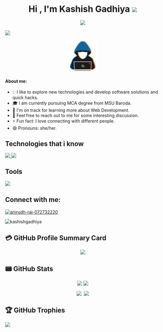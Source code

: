<h1 align="center"><b>Hi , I'm Kashish Gadhiya </b><img src="https://media.giphy.com/media/hvRJCLFzcasrR4ia7z/giphy.gif" width="35"></h1>

<p align="center">
  <a href="https://github.com/DenverCoder1/readme-typing-svg">
	  <img src="https://readme-typing-svg.herokuapp.com?font=Time+New+Roman&color=white&size=30&center=true&vCenter=true&width=600&height=100&lines=Nice+to+meet+you;Active+Learner;Love+to+learn+new+technologies....">
  </a>
</p>

<img src="https://user-images.githubusercontent.com/73097560/115834477-dbab4500-a447-11eb-908a-139a6edaec5c.gif">
<p align="center">
	<picture><img src = "https://github.com/0xAbdulKhalid/0xAbdulKhalid/raw/main/assets/mdImages/about_me.gif" width = 100px></picture>
</p>

#### About me:
- 💡 I like to explore new technologies and develop software solutions and quick hacks.
- 🎓 I am currently pursuing  MCA degree from MSU Baroda.
- 🌱 I'm on track for learning more about Web Development.
- 💬 Feel free to reach out to me for some interesting discussion.
- ⚡ Fun fact: I love connecting with different people.
- 😄 Pronouns: she/her.

## Technologies that i know
<p align="left">
  <a href="https://skillicons.dev">
    <img src="https://skillicons.dev/icons?i=html,css,js,react,vite,tailwind,bootstrap,mysql,java&perline=14" />
    <img src="https://skillicons.dev/icons?i=python,nextjs,nodejs,express,mongodb,php&perline=14" />
  </a>
</p>

## Tools
<p align="left">
  <a href="https://skillicons.dev">
    <img src="https://skillicons.dev/icons?perline=7&i=git,github,anaconda,vscode,pycharm,netlify" />
  </a>
</p>

## Connect with me:
<p align="left">
	<a href="https://www.linkedin.com/in/kashishgadhiya" target="blank">
		<img align="center" src="https://raw.githubusercontent.com/rahuldkjain/github-profile-readme-generator/master/src/images/icons/Social/linked-in-alt.svg" alt="anirudh-rai-072732220" height="30" width="40" />
	</a>
</p>

<p align="left"> <img src="https://komarev.com/ghpvc/?username=kashishgadhiya&label=Profile%20views&color=0e75b6&style=flat" alt="kashishgadhiya" /> </p> 
  
## 💳 GitHub Profile Summary Card
<p align="center">
  <img src="https://github-profile-summary-cards.vercel.app/api/cards/profile-details?username=kashishgadhiya&theme=chartreuse_dark"/>
</p>
  
## 📟 GitHub Stats
<p align="center">
  <img src="https://github-profile-summary-cards.vercel.app/api/cards/repos-per-language?username=kashishgadhiya&theme=github_dark"/>
  <img src="https://github-profile-summary-cards.vercel.app/api/cards/most-commit-language?username=kashishgadhiya&theme=github_dark"/>
</p>
  
<p align="center">
  <img width="46%" src="https://github-readme-stats.vercel.app/api?username=kashishgadhiya&show_icons=true&theme=midnight-purple" />&nbsp;
  <img width="49%" src="https://github-readme-streak-stats.herokuapp.com/?user=kashishgadhiya&theme=chartreuse-dark" />
</p>
  
<!--<p align="center">
  <img width="46%" src=https://github-readme-stats.vercel.app/api/top-langs/?username=kashishgadhiya&layout=donut&hide=roff,MATLAB&langs_count=10&theme=dark&custom_title=Top%20languages>
  <br/><br/>
  <img src="https://github-readme-stats-sigma-five.vercel.app/api/top-langs/?username=thisisdishang&theme=dark&border_radius=15&custom_title=Most-Used-Languages" />
</p>-->




## 🏆 GitHub Trophies

[![](https://github-profile-trophy.vercel.app/?username=kashishgadhiya&theme=dracula&no-frame=false&no-bg=false&margin-w=4&row=2&column=9)](https://github-profile-trophy.vercel.app/?username=kashishgadhiya&theme=dracula&no-frame=false&no-bg=false&margin-w=4&row=2&column=9)

  

